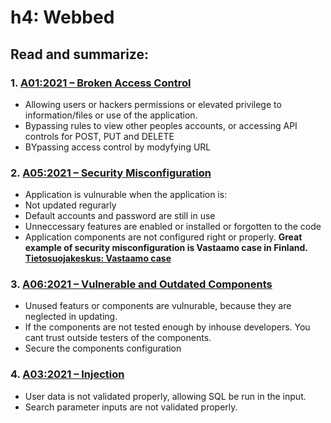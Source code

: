 # h4: Webbed

## Read and summarize: 
### 1. [A01:2021 – Broken Access Control](https://owasp.org/Top10/A01_2021-Broken_Access_Control/)
- Allowing users or hackers permissions or elevated privilege to information/files or use of the application.
- Bypassing rules to view other peoples accounts, or accessing API controls for POST, PUT and DELETE
- BYpassing access control by modyfying URL

### 2. [A05:2021 – Security Misconfiguration](https://owasp.org/Top10/A05_2021-Security_Misconfiguration/)
- Application is vulnurable when the application is:
- Not updated regurarly
- Default accounts and password are still in use
- Unneccessary features are enabled or installed or forgotten to the code
- Application components are not configured right or properly.
 **Great example of security misconfiguration is Vastaamo case in Finland. [Tietosuojakeskus: Vastaamo case](https://tietosuoja.fi/en/-/administrative-fine-imposed-on-psychotherapy-centre-vastaamo-for-data-protection-violations)**

### 3. [A06:2021 – Vulnerable and Outdated Components](https://owasp.org/Top10/A06_2021-Vulnerable_and_Outdated_Components/)
 - Unused featurs or components are vulnurable, because they are neglected in updating.
 - If the components are not tested enough by inhouse developers. You cant trust outside testers of the components.
 - Secure the components configuration

### 4. [A03:2021 – Injection](https://owasp.org/Top10/A03_2021-Injection/)
 - User data is not validated properly, allowing SQL be run in the input.
 - Search parameter inputs are not validated properly.

